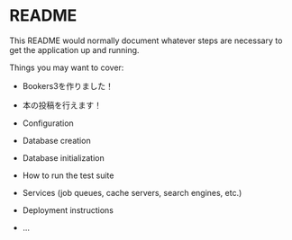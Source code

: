 # README

This README would normally document whatever steps are necessary to get the
application up and running.

Things you may want to cover:

* Bookers3を作りました！

* 本の投稿を行えます！

* Configuration

* Database creation

* Database initialization

* How to run the test suite

* Services (job queues, cache servers, search engines, etc.)

* Deployment instructions

* ...
